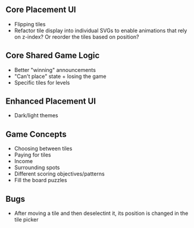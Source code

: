 ## Core Placement UI

- Flipping tiles
- Refactor tile display into individual SVGs to enable animations that rely on z-index? Or reorder the tiles based on position?

## Core Shared Game Logic

- Better "winning" announcements
- "Can't place" state + losing the game
- Specific tiles for levels

## Enhanced Placement UI

- Dark/light themes

## Game Concepts

- Choosing between tiles
- Paying for tiles
- Income
- Surrounding spots
- Different scoring objectives/patterns
- Fill the board puzzles

## Bugs

- After moving a tile and then deselectint it, its position is changed in the tile picker
